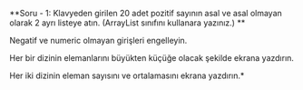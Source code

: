 **Soru - 1: Klavyeden girilen 20 adet pozitif sayının asal ve asal olmayan olarak 2 ayrı listeye atın. (ArrayList sınıfını kullanara yazınız.) **

Negatif ve numeric olmayan girişleri engelleyin.

Her bir dizinin elemanlarını büyükten küçüğe olacak şekilde ekrana yazdırın.

Her iki dizinin eleman sayısını ve ortalamasını ekrana yazdırın.*
